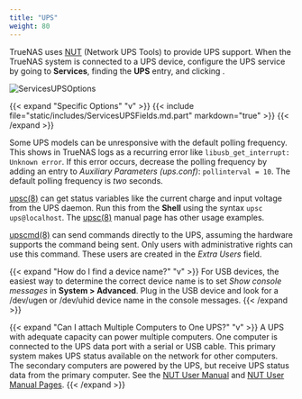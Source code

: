 ```yaml
---
title: "UPS"
weight: 80
---
```


TrueNAS uses [NUT](https://networkupstools.org/) (Network UPS Tools) to provide UPS support.
When the TrueNAS system is connected to a UPS device, configure the UPS service by going to **Services**, finding the **UPS** entry, and clicking <i class="fa fa-pencil" aria-hidden="true" title="Configure"></i>.

![ServicesUPSOptions](/images/CORE/12.0/ServicesUPSOptions.png "UPS Options")

{{< expand "Specific Options" "v" >}}
{{< include file="static/includes/ServicesUPSFields.md.part" markdown="true" >}}
{{< /expand >}}

Some UPS models can be unresponsive with the default polling frequency.
This shows in TrueNAS logs as a recurring error like `libusb_get_interrupt: Unknown error`.
If this error occurs, decrease the polling frequency by adding an entry to *Auxiliary Parameters (ups.conf)*: `pollinterval = 10`.
The default polling frequency is *two* seconds.

[upsc(8)](https://www.freebsd.org/cgi/man.cgi?query=upsc) can get status variables like the current charge and input voltage from the UPS daemon.
Run this from the **Shell** using the syntax `upsc ups@localhost`.
The [upsc(8)](https://www.freebsd.org/cgi/man.cgi?query=upsc) manual page has other usage examples.

[upscmd(8)](https://www.freebsd.org/cgi/man.cgi?query=upscmd) can send commands directly to the UPS, assuming the hardware supports the command being sent.
Only users with administrative rights can use this command.
These users are created in the *Extra Users* field.

{{< expand "How do I find a device name?" "v" >}}
For USB devices, the easiest way to determine the correct device name is to set *Show console messages* in **System > Advanced**.
Plug in the USB device and look for a <file>/dev/ugen</file> or <file>/dev/uhid</file> device name in the console messages.
{{< /expand >}}

{{< expand "Can I attach Multiple Computers to One UPS?" "v" >}}
A UPS with adequate capacity can power multiple computers.
One computer is connected to the UPS data port with a serial or USB cable.
This primary system makes UPS status available on the network for other computers.
The secondary computers are powered by the UPS, but receive UPS status data from the primary computer.
See the [NUT User Manual](https://networkupstools.org/docs/user-manual.chunked/index.html) and [NUT User Manual Pages](https://networkupstools.org/docs/man/index.html#User_man).
{{< /expand >}}
